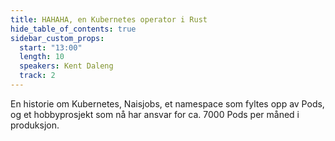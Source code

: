 ```yaml
---
title: HAHAHA, en Kubernetes operator i Rust
hide_table_of_contents: true
sidebar_custom_props:
  start: "13:00"
  length: 10
  speakers: Kent Daleng
  track: 2
---
```


En historie om Kubernetes, Naisjobs, et namespace som fyltes opp av Pods, og et hobbyprosjekt som nå har ansvar for ca. 7000 Pods per måned i produksjon.
